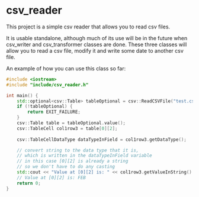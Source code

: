 # csv_reader

This project is a simple csv reader that allows you to read csv files.

It is usable standalone, although much of its use will be in the future
when csv_writer and csv_transformer classes are done. These three classes
will allow you to read a csv file, modify it and write some date to another
csv file.

An example of how you can use this class so far:
```c++
#include <iostream>
#include "include/csv_reader.h"

int main() {
	std::optional<csv::Table> tableOptional = csv::ReadCSVFile("test.csv");
	if (!tableOptional) {
		return EXIT_FAILURE;
	}
	csv::Table table = tableOptional.value();
	csv::TableCell col1row3 = table[0][2];
	
	csv::TableCellDataType dataTypeInField = col1row3.getDataType();

	// convert string to the data type that it is, 
	// which is written in the dataTypeInField variable
	// in this case [0][2] is already a string
	// so we don't have to do any casting
	std::cout << "Value at [0][2] is: " << col1row3.getValueInString() << std::endl;
	// Value at [0][2] is: FEB
	return 0;
}
```
